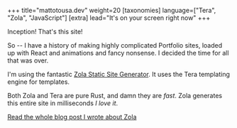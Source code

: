 +++
title="mattotousa.dev"
weight=20
[taxonomies]
language=["Tera", "Zola", "JavaScript"]
[extra]
lead="It's on your screen right now"
+++

Inception! That's this site!

So -- I have a history of making highly complicated Portfolio sites, loaded up with
React and animations and fancy nonsense.
I decided the time for all that was over.

I'm using the fantastic [Zola Static Site Generator](https://www.getzola.org/).
It uses the Tera templating engine for templates.

Both Zola and Tera are pure Rust, and damn they are _fast_.
Zola generates this entire site in milliseconds _I love it_.

[Read the whole blog post I wrote about Zola](/blog/why-zola)

